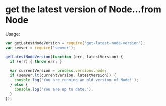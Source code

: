 get the latest version of Node...from Node
==========================================

Usage:

```js
var getLatestNodeVersion = require('get-latest-node-version');
var semver = require('semver');

getLatestNodeVersion(function (err, latestVersion) {
  if (err) { throw err; }
  
  var currentVersion = process.versions.node;
  if (semver.lt(currentVersion, latestVersion)) {
    console.log('You are running an old version of Node!');
  } else {
    console.log('You are up to date.');
  }
});
```
